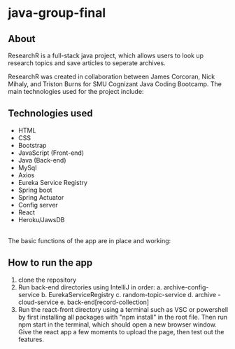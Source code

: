 # java-group-final

## About
ResearchR is a full-stack java project, which allows users to look up research topics and save articles to seperate archives. 

ResearchR was created in collaboration between James Corcoran, Nick Mihaly, and Triston Burns for SMU Cognizant Java Coding Bootcamp.
The main technologies used for the project include:

## Technologies used
- HTML
- CSS
- Bootstrap
- JavaScript (Front-end)
- Java (Back-end)
- MySql
- Axios
- Eureka Service Registry
- Spring boot
- Spring Actuator
- Config server
- React
- Heroku/JawsDB
<br/><br/>
<p>The basic functions of the app are in place and working:</p>

## How to run the app

1. clone the repository
2. Run back-end directories using IntelliJ in order:
  a. archive-config-service
  b. EurekaServiceRegistry
  c. random-topic-service
  d. archive -cloud-service
  e. back-end[record-collection]
3. Run the react-front directory using a terminal such as VSC or powershell by first installing all packages with "npm install" in the root file.
  Then run npm start in the terminal, which should open a new browser window. Give the react app a few moments to upload the page, then test out the features. 
